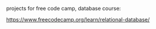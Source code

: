 projects for free code camp, database course:

https://www.freecodecamp.org/learn/relational-database/
